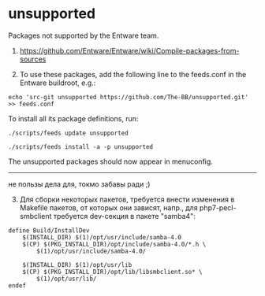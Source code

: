# unsupported
Packages not supported by the Entware team.

1. https://github.com/Entware/Entware/wiki/Compile-packages-from-sources

2. To use these packages, add the following line to the feeds.conf in the Entware buildroot, e.g.:

```
echo 'src-git unsupported https://github.com/The-BB/unsupported.git' >> feeds.conf
```

To install all its package definitions, run:

```
./scripts/feeds update unsupported

./scripts/feeds install -a -p unsupported
```

The unsupported packages should now appear in menuconfig.

---
не пользы дела для, токмо забавы ради ;)

3. Для сборки некоторых пакетов, требуется внести изменения в Makefile пакетов, от которых они зависят, напр.,
для php7-pecl-smbclient требуется dev-секция в пакете "samba4":
```
define Build/InstallDev
	$(INSTALL_DIR) $(1)/opt/usr/include/samba-4.0
	$(CP) $(PKG_INSTALL_DIR)/opt/include/samba-4.0/*.h \
		$(1)/opt/usr/include/samba-4.0/

	$(INSTALL_DIR) $(1)/opt/usr/lib
	$(CP) $(PKG_INSTALL_DIR)/opt/lib/libsmbclient.so* \
		$(1)/opt/usr/lib/
endef
```
